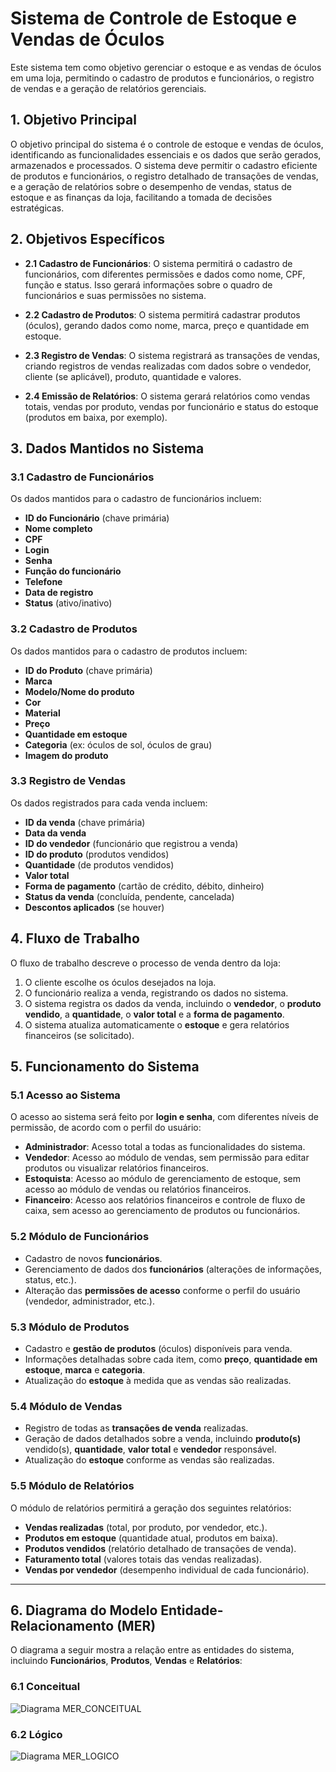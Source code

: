 # Sistema de Controle de Estoque e Vendas de Óculos

Este sistema tem como objetivo gerenciar o estoque e as vendas de óculos em uma loja, permitindo o cadastro de produtos e funcionários, o registro de vendas e a geração de relatórios gerenciais.

## 1. Objetivo Principal
O objetivo principal do sistema é o controle de estoque e vendas de óculos, identificando as funcionalidades essenciais e os dados que serão gerados, armazenados e processados. O sistema deve permitir o cadastro eficiente de produtos e funcionários, o registro detalhado de transações de vendas, e a geração de relatórios sobre o desempenho de vendas, status de estoque e as finanças da loja, facilitando a tomada de decisões estratégicas.

## 2. Objetivos Específicos

- **2.1 Cadastro de Funcionários**: O sistema permitirá o cadastro de funcionários, com diferentes permissões e dados como nome, CPF, função e status. Isso gerará informações sobre o quadro de funcionários e suas permissões no sistema.
  
- **2.2 Cadastro de Produtos**: O sistema permitirá cadastrar produtos (óculos), gerando dados como nome, marca, preço e quantidade em estoque.
  
- **2.3 Registro de Vendas**: O sistema registrará as transações de vendas, criando registros de vendas realizadas com dados sobre o vendedor, cliente (se aplicável), produto, quantidade e valores.
  
- **2.4 Emissão de Relatórios**: O sistema gerará relatórios como vendas totais, vendas por produto, vendas por funcionário e status do estoque (produtos em baixa, por exemplo).

## 3. Dados Mantidos no Sistema

### 3.1 Cadastro de Funcionários
Os dados mantidos para o cadastro de funcionários incluem:

- **ID do Funcionário** (chave primária)
- **Nome completo**
- **CPF**
- **Login**
- **Senha**
- **Função do funcionário**
- **Telefone**
- **Data de registro**
- **Status** (ativo/inativo)

### 3.2 Cadastro de Produtos
Os dados mantidos para o cadastro de produtos incluem:

- **ID do Produto** (chave primária)
- **Marca**
- **Modelo/Nome do produto**
- **Cor**
- **Material**
- **Preço**
- **Quantidade em estoque**
- **Categoria** (ex: óculos de sol, óculos de grau)
- **Imagem do produto**

### 3.3 Registro de Vendas
Os dados registrados para cada venda incluem:

- **ID da venda** (chave primária)
- **Data da venda**
- **ID do vendedor** (funcionário que registrou a venda)
- **ID do produto** (produtos vendidos)
- **Quantidade** (de produtos vendidos)
- **Valor total**
- **Forma de pagamento** (cartão de crédito, débito, dinheiro)
- **Status da venda** (concluída, pendente, cancelada)
- **Descontos aplicados** (se houver)

## 4. Fluxo de Trabalho
O fluxo de trabalho descreve o processo de venda dentro da loja:

1. O cliente escolhe os óculos desejados na loja.
2. O funcionário realiza a venda, registrando os dados no sistema.
3. O sistema registra os dados da venda, incluindo o **vendedor**, o **produto vendido**, a **quantidade**, o **valor total** e a **forma de pagamento**.
4. O sistema atualiza automaticamente o **estoque** e gera relatórios financeiros (se solicitado).

## 5. Funcionamento do Sistema

### 5.1 Acesso ao Sistema
O acesso ao sistema será feito por **login e senha**, com diferentes níveis de permissão, de acordo com o perfil do usuário:

- **Administrador**: Acesso total a todas as funcionalidades do sistema.
- **Vendedor**: Acesso ao módulo de vendas, sem permissão para editar produtos ou visualizar relatórios financeiros.
- **Estoquista**: Acesso ao módulo de gerenciamento de estoque, sem acesso ao módulo de vendas ou relatórios financeiros.
- **Financeiro**: Acesso aos relatórios financeiros e controle de fluxo de caixa, sem acesso ao gerenciamento de produtos ou funcionários.

### 5.2 Módulo de Funcionários
- Cadastro de novos **funcionários**.
- Gerenciamento de dados dos **funcionários** (alterações de informações, status, etc.).
- Alteração das **permissões de acesso** conforme o perfil do usuário (vendedor, administrador, etc.).

### 5.3 Módulo de Produtos
- Cadastro e **gestão de produtos** (óculos) disponíveis para venda.
- Informações detalhadas sobre cada item, como **preço**, **quantidade em estoque**, **marca** e **categoria**.
- Atualização do **estoque** à medida que as vendas são realizadas.

### 5.4 Módulo de Vendas
- Registro de todas as **transações de venda** realizadas.
- Geração de dados detalhados sobre a venda, incluindo **produto(s)** vendido(s), **quantidade**, **valor total** e **vendedor** responsável.
- Atualização do **estoque** conforme as vendas são realizadas.

### 5.5 Módulo de Relatórios
O módulo de relatórios permitirá a geração dos seguintes relatórios:

- **Vendas realizadas** (total, por produto, por vendedor, etc.).
- **Produtos em estoque** (quantidade atual, produtos em baixa).
- **Produtos vendidos** (relatório detalhado de transações de venda).
- **Faturamento total** (valores totais das vendas realizadas).
- **Vendas por vendedor** (desempenho individual de cada funcionário).

---

## 6. Diagrama do Modelo Entidade-Relacionamento (MER)

O diagrama a seguir mostra a relação entre as entidades do sistema, incluindo **Funcionários**, **Produtos**, **Vendas** e **Relatórios**:

### 6.1 Conceitual
![Diagrama MER_CONCEITUAL](link_da_imagem_do_diagrama)

### 6.2 Lógico
![Diagrama MER_LOGICO](link_da_imagem_do_diagrama)
